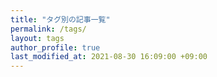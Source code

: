 ```yaml
---
title: "タグ別の記事一覧"
permalink: /tags/
layout: tags
author_profile: true
last_modified_at: 2021-08-30 16:09:00 +09:00
---
```

